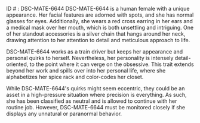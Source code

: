 ID # : DSC-MATE-6644
DSC-MATE-6644 is a human female with a unique appearance. Her facial features are adorned with spots, and she has normal glasses for eyes. Additionally, she wears a red cross earring in her ears and a medical mask over her mouth, which is both unsettling and intriguing. One of her standout accessories is a silver chain that hangs around her neck, drawing attention to her attention to detail and meticulous approach to life.

DSC-MATE-6644 works as a train driver but keeps her appearance and personal quirks to herself. Nevertheless, her personality is intensely detail-oriented, to the point where it can verge on the obsessive. This trait extends beyond her work and spills over into her personal life, where she alphabetizes her spice rack and color-codes her closet.

While DSC-MATE-6644's quirks might seem eccentric, they could be an asset in a high-pressure situation where precision is everything. As such, she has been classified as neutral and is allowed to continue with her routine job. However, DSC-MATE-6644 must be monitored closely if she displays any unnatural or paranormal behavior.